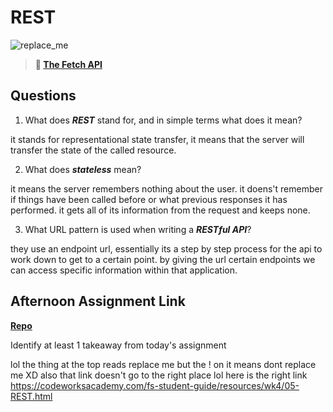 # REST

![replace_me](https://codeworks.blob.core.windows.net/public/assets/img/illustrations/placeholder.svg)

> **📖 [The Fetch API](https://codeworksacademy.com/fs-student-guide/resources/wk4/04-Fetch)**

## Questions

1. What does ***REST*** stand for, and in simple terms what does it mean?

it stands for representational state transfer, it means that the server will transfer the state of the called resource. 

2. What does ***stateless*** mean?

it means the server remembers nothing about the user. it doens't remember if things have been called before or what previous responses it has performed. it gets all of its information from the request and keeps none. 

3. What URL pattern is used when writing a ***RESTful API***?

they use an endpoint url, essentially its a step by step process for the api to work down to get to a certain point. by giving the url certain endpoints we can access specific information within that application. 

## Afternoon Assignment Link

**[Repo](https://github.com/uwilledw/gifted)**

Identify at least 1 takeaway from today's assignment

lol the thing at the top reads replace me but the ! on it means dont replace me XD
also that link doesn't go to the right place lol
here is the right link https://codeworksacademy.com/fs-student-guide/resources/wk4/05-REST.html